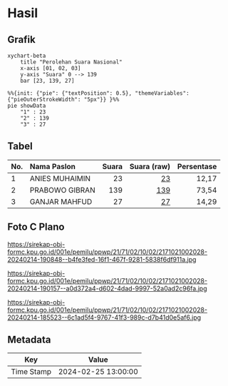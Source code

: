 # Hasil

## Grafik

```mermaid
xychart-beta
    title "Perolehan Suara Nasional"
    x-axis [01, 02, 03]
    y-axis "Suara" 0 --> 139
    bar [23, 139, 27]
```

```mermaid
%%{init: {"pie": {"textPosition": 0.5}, "themeVariables": {"pieOuterStrokeWidth": "5px"}} }%%
pie showData
    "1" : 23
    "2" : 139
    "3" : 27
```

## Tabel

| No. | Nama Paslon    | Suara | Suara (raw) | Persentase |
|:--- |:-------------- | -----:| -----------:| ----------:|
| 1   | ANIES MUHAIMIN | 23    | [23][p-1]   | 12,17      |
| 2   | PRABOWO GIBRAN | 139   | [139][p-2]  | 73,54      |
| 3   | GANJAR MAHFUD  | 27    | [27][p-3]   | 14,29      |


[p-1]: https://github.com/gigit-pemilu/pemilu-2024/blob/main/pilpres/hitung-suara/sub/21-kepulauan-riau/sub/71-kota-batam/sub/02-batu-ampar/sub/1002-sungai-jodoh/sub/028-tps/sub/paslon-1.txt
[p-2]: https://github.com/gigit-pemilu/pemilu-2024/blob/main/pilpres/hitung-suara/sub/21-kepulauan-riau/sub/71-kota-batam/sub/02-batu-ampar/sub/1002-sungai-jodoh/sub/028-tps/sub/paslon-2.txt
[p-3]: https://github.com/gigit-pemilu/pemilu-2024/blob/main/pilpres/hitung-suara/sub/21-kepulauan-riau/sub/71-kota-batam/sub/02-batu-ampar/sub/1002-sungai-jodoh/sub/028-tps/sub/paslon-3.txt

## Foto C Plano

https://sirekap-obj-formc.kpu.go.id/001e/pemilu/ppwp/21/71/02/10/02/2171021002028-20240214-190848--b4fe3fed-16f1-467f-9281-5838f6df911a.jpg

https://sirekap-obj-formc.kpu.go.id/001e/pemilu/ppwp/21/71/02/10/02/2171021002028-20240214-190157--a0d372a4-d602-4dad-9997-52a0ad2c96fa.jpg

https://sirekap-obj-formc.kpu.go.id/001e/pemilu/ppwp/21/71/02/10/02/2171021002028-20240214-185523--6c1ad5f4-9767-41f3-989c-d7b41d0e5af6.jpg


## Metadata

| Key        | Value               |
| ---------- | ------------------- |
| Time Stamp | 2024-02-25 13:00:00 |



